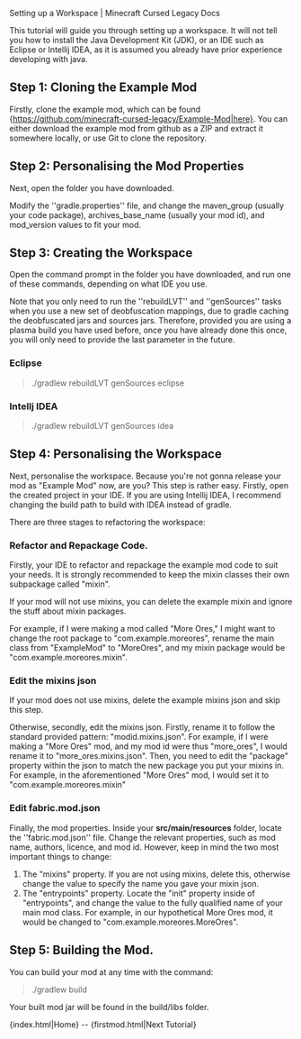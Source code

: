 Setting up a Workspace | Minecraft Cursed Legacy Docs

This tutorial will guide you through setting up a workspace. It will not tell you how to install the Java Development Kit (JDK), or an IDE such as Eclipse or Intellij IDEA, as it is assumed you already have prior experience developing with java.

## Step 1: Cloning the Example Mod

Firstly, clone the example mod, which can be found {https://github.com/minecraft-cursed-legacy/Example-Mod|here}. You can either download the example mod from github as a ZIP and extract it somewhere locally, or use Git to clone the repository.

## Step 2: Personalising the Mod Properties

Next, open the folder you have downloaded. 

Modify the ''gradle.properties'' file, and change the maven_group (usually your code package), archives_base_name (usually your mod id), and mod_version values to fit your mod.

## Step 3: Creating the Workspace

Open the command prompt in the folder you have downloaded, and run one of these commands, depending on what IDE you use.

Note that you only need to run the ''rebuildLVT'' and ''genSources'' tasks when you use a new set of deobfuscation mappings, due to gradle caching the deobfuscated jars and sources jars. Therefore, provided you are using a plasma build you have used before, once you have already done this once, you will only need to provide the last parameter in the future.

### Eclipse


> ./gradlew rebuildLVT genSources eclipse


### Intellj IDEA


> ./gradlew rebuildLVT genSources idea

## Step 4: Personalising the Workspace

Next, personalise the workspace. Because you're not gonna release your mod as "Example Mod" now, are you? This step is rather easy. Firstly, open the created project in your IDE. If you are using Intellij IDEA, I recommend changing the build path to build with IDEA instead of gradle.

There are three stages to refactoring the workspace:

### Refactor and Repackage Code.

Firstly, your IDE to refactor and repackage the example mod code to suit your needs. It is strongly recommended to keep the mixin classes their own subpackage called "mixin".

If your mod will not use mixins, you can delete the example mixin and ignore the stuff about mixin packages.

For example, if I were making a mod called "More Ores," I might want to change the root package to "com.example.moreores", rename the main class from "ExampleMod" to "MoreOres", and my mixin package would be "com.example.moreores.mixin".

### Edit the mixins json

If your mod does not use mixins, delete the example mixins json and skip this step.

Otherwise, secondly, edit the mixins json. Firstly, rename it to follow the standard provided pattern: "modid.mixins.json". For example, if I were making a "More Ores" mod, and my mod id were thus "more_ores", I would rename it to "more_ores.mixins.json". Then, you need to edit the "package" property within the json to match the new package you put your mixins in. For example, in the aforementioned "More Ores" mod, I would set it to "com.example.moreores.mixin"

### Edit fabric.mod.json

Finally, the mod properties. Inside your **src/main/resources** folder, locate the ''fabric.mod.json'' file. Change the relevant properties, such as mod name, authors, licence, and mod id. However, keep in mind the two most important things to change:

1. The "mixins" property. If you are not using mixins, delete this, otherwise change the value to specify the name you gave your mixin json.
2. The "entrypoints" property. Locate the "init" property inside of "entrypoints", and change the value to the fully qualified name of your main mod class. For example, in our hypothetical More Ores mod, it would be changed to "com.example.moreores.MoreOres".

## Step 5: Building the Mod.

You can build your mod at any time with the command:

> ./gradlew build

Your built mod jar will be found in the build/libs folder.


{index.html|Home} -- {firstmod.html|Next Tutorial}